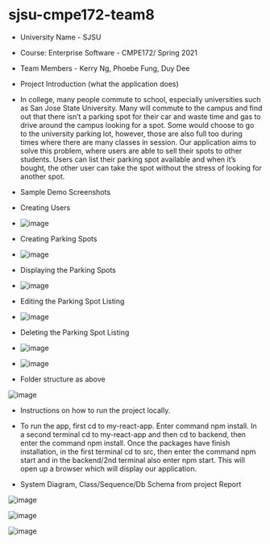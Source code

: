 # sjsu-cmpe172-team8
- University Name - SJSU


- Course: Enterprise Software - CMPE172/ Spring 2021


- Team Members - Kerry Ng, Phoebe Fung, Duy Dee


- Project Introduction (what the application does)


- In college, many people commute to school, especially universities such as San Jose State University. Many will commute to the campus and find out that there isn’t a parking spot for their car and waste time and gas to drive around the campus looking for a spot. Some would choose to go to the university parking lot, however, those are also full too during times where there are many classes in session. Our application aims to solve this problem, where users are able to sell their spots to other students. Users can list their parking spot available and when it’s bought, the other user can take the spot without the stress of looking for another spot.
- Sample Demo Screenshots



- Creating Users
- ![image](https://user-images.githubusercontent.com/33183687/116125434-565ba680-a67a-11eb-914b-8e9cea73e703.png)
- Creating Parking Spots
- ![image](https://user-images.githubusercontent.com/33183687/116125509-6e332a80-a67a-11eb-846d-3be47c431855.png)
- Displaying the Parking Spots
- ![image](https://user-images.githubusercontent.com/33183687/116125628-9753bb00-a67a-11eb-9e47-7afaf4ea0e2f.png)
- Editing the Parking Spot Listing
- ![image](https://user-images.githubusercontent.com/33183687/116125682-a8043100-a67a-11eb-83cf-a33e7f68f8f4.png)
- Deleting the Parking Spot Listing
- ![image](https://user-images.githubusercontent.com/33183687/116125727-b6524d00-a67a-11eb-9e00-eccca1aeaead.png)
- ![image](https://user-images.githubusercontent.com/33183687/116125747-bce0c480-a67a-11eb-8a37-1b3b44809574.png)

- Folder structure as above


![image](https://user-images.githubusercontent.com/33183687/116127660-f3b7da00-a67c-11eb-8ab5-f118e5dd924c.png)



- Instructions on how to run the project locally.
- To run the app, first cd to my-react-app. Enter command npm install. In a second terminal cd to my-react-app and then cd to backend, then enter the command npm install. Once the packages have finish installation, in the first terminal cd to src, then enter the command npm start and in the backend/2nd terminal also enter npm start. This will open up a browser which will display our application.



- System Diagram, Class/Sequence/Db Schema from project Report



![image](https://user-images.githubusercontent.com/33183687/116129392-e7cd1780-a67e-11eb-9716-04260aeaa48d.png)

![image](https://user-images.githubusercontent.com/33183687/116128566-ee0ec400-a67d-11eb-984f-37a62577c3d1.png)

![image](https://user-images.githubusercontent.com/33183687/116128643-fff06700-a67d-11eb-8f48-f559e43447a4.png)

